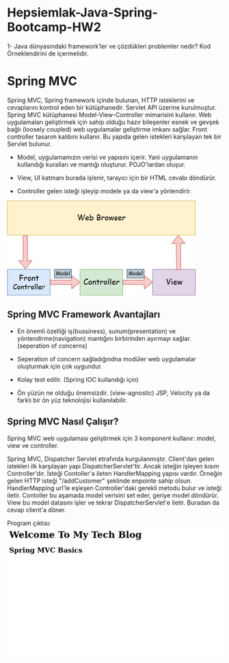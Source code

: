 # Hepsiemlak-Java-Spring-Bootcamp-HW2


1-  Java dünyasındaki framework’ler ve çözdükleri problemler nedir? Kod Örneklendirini de 
içermelidir.

# Spring MVC

Spring MVC, Spring framework içinde bulunan, HTTP isteklerini ve cevaplarını kontrol eden bir kütüphanedir. Servlet API üzerine kurulmuştur. Spring MVC kütüphanesi Model-View-Controller mimarisini kullanır. Web uygulamaları geliştirmek için sahip olduğu hazır bileşenler esnek ve gevşek bağlı (loosely coupled) web uygulamalar geliştirme imkanı sağlar. Front controller tasarım kalıbını kullanır. Bu yapıda gelen istekleri karşılayan tek bir Servlet bulunur.

- Model, uygulamamızın verisi ve yapısını içerir. Yani uygulamanın kullandığı kuralları ve mantığı oluşturur. POJO'lardan oluşur.

- View, UI katmanı burada işlenir, tarayıcı için bir HTML cevabı döndürür.

- Controller gelen isteği işleyip modele ya da view'a yönlendirir.

![](web/images/spring-web-model-view-controller.png)

## Spring MVC Framework Avantajları

- En önemli özelliği iş(bussiness), sunum(presentation) ve yönlendirme(navigation) mantığını birbirinden ayırmayı sağlar. (seperation of concerns)

- Seperation of concern sağladığındna modüler web uygulamalar oluşturmak için çok uygundur.

- Kolay test edilir. (Spring IOC kullandığı için)

- Ön yüzün ne olduğu önemsizdir. (view-agnostic)
  JSP, Velocity ya da farklı bir ön yüz teknolojisi kullanılabilir.

## Spring MVC Nasıl Çalışır?

Spring MVC web uygulaması geliştirmek için 3 komponent kullanır: model, view ve controller.


Spring MVC, Dispatcher Servlet etrafında kurgulanmıştır. Client'dan gelen istekleri ilk karşılayan yapı DispatcherServlet'tir. Ancak isteğin işleyen kısım Controller'dır. İsteği Contoller'a ileten HandlerMapping yapısı vardır. Örneğin gelen HTTP isteği "/addCustomer" şeklinde enpointe sahip olsun. HandlerMapping url'le eşleşen Controller'daki gerekli metodu bulur ve isteği iletir. Contoller bu aşamada model verisini set eder, geriye model döndürür. View bu model datasını işler ve tekrar DispatcherServlet'e iletir. Buradan da cevap client'a döner.

Program çıktısı:
![](web/images/output.png)